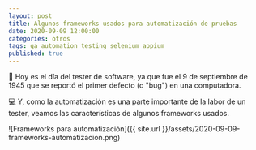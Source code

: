 ```yaml
---
layout: post
title: Algunos frameworks usados para automatización de pruebas
date: 2020-09-09 12:00:00
categories: otros
tags: qa automation testing selenium appium
published: true
---
```



🐞 Hoy es el día del tester de software, ya que fue el 9 de septiembre de 1945 que se reportó el primer defecto (o "bug") en una computadora.

💻 Y, como la automatización es una parte importante de la labor de un tester, veamos las características de algunos frameworks usados.

![Frameworks para automatización]({{ site.url }}/assets/2020-09-09-frameworks-automatizacion.png)
